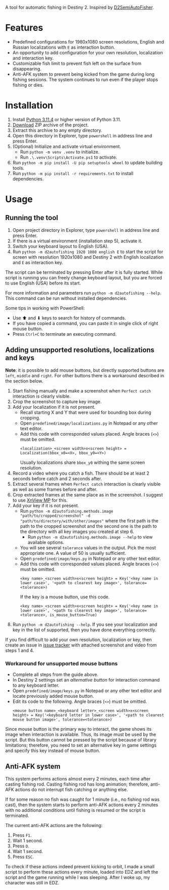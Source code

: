 A tool for automatic fishing in Destiny 2.
Inspired by [D2SemiAutoFisher](https://github.com/Chadhendrixs/D2SemiAutoFisher).

# Features

- Predefined configurations for 1980x1080 screen resolutions,
  English and Russian localizations with `E` as interaction button.
- An opportunity to add configuration for your own resolution, localization and interaction key.
- Customizable fish limit to prevent fish left on the surface from disappearing.
- Anti-AFK system to prevent being kicked from the game during long fishing sessions.
  The system continues to run even if the player stops fishing or dies.

# Installation

1. Install [Python 3.11.4](https://www.python.org/downloads/release/python-3114/)
   or higher version of Python 3.11.
2. [Download](https://github.com/Prometheus3375/destiny2-auto-fishing/archive/refs/heads/main.zip)
   ZIP archive of the project.
3. Extract this archive to any empty directory.
4. Open this directory in Explorer, type `powershell` in address line and press Enter.
5. (Optional) Initialize and activate virtual environment.
    - Run `python -m venv .venv` to initialize.
    - Run `.\.venv\Scripts\Activate.ps1` to activate.
6. Run `python -m pip install -U pip setuptools wheel` to update building tools.
7. Run `python -m pip install -r requirements.txt` to install dependencies.

# Usage

## Running the tool

1. Open project directory in Explorer, type `powershell` in address line and press Enter.
2. If there is a virtual environment (installation step 5), activate it.
3. Switch your keyboard layout to English (USA).
4. Run `python -m d2autofishing 1920 1080 english E` to start the script
   for screen with resolution 1920x1080 and Destiny 2
   with English localization and `E` as interaction key.

The script can be terminated by pressing Enter after it is fully started.
While script is running you can freely change keyboard layout,
but you are forced to use English (USA) before its start.

For more information and parameters run `python -m d2autofishing --help`.
This command can be run without installed dependencies.

Some tips in working with PowerShell:

- Use ⬆ and ⬇ keys to search for history of commands.
- If you have copied a command, you can paste it in single click of right mouse button.
- Press `Ctrl+C` to terminate an executing command.

## Adding unsupported resolutions, localizations and keys

**Note**: it is possible to add mouse buttons, but directly supported buttons are
`left`, `middle` and `right`. For other buttons there is a workaround described
in the section below.

1. Start fishing manually and make a screenshot when `Perfect catch` interaction is clearly visible.
2. Crop the screenshot to capture key image.
3. Add your localization if it is not present.
    - Recall starting X and Y that were used for bounding box during cropping.
    - Open `predefined/image/localizations.py` in Notepad or any other text editor.
    - Add this code with corresponded values placed. Angle braces (`<>`) must be omitted.
      ```
      <localization>_<screen width>x<screen height> = Localization(bbox_x0=<X>, bbox_y0=<Y>)
      ```
      Usually localizations share `bbox_y0` withing the same screen resolution.
4. Record a video where you catch a fish. There should be at least 2 seconds before catch and
   2 seconds after.
5. Extract several frames when `Perfect catch` interaction is clearly visible as well as some
   frames before and after.
6. Crop extracted frames at the same place as in the screenshot.
   I suggest to use [XnView MP](https://www.xnview.com/en/xnviewmp/) for this.
7. Add your key if it is not present.
    - Run `python -m d2autofishing.methods.image "path/to/cropped/screenshot" -d "path/to/directory/with/other/images"`
      where the first path is the path to the cropped screenshot and
      the second one is the path to the directory with all key images you created at step 6.
        - Run `python -m d2autofishing.methods.image --help` to view available options.
    - You will see several `tolerance` values in the output. Pick the most appropriate one.
      A value of 50 is usually sufficient.
    - Open `predefined/image/keys.py` in Notepad or any other text editor.
    - Add this code with corresponded values placed. Angle braces (`<>`) must be omitted.
      ```
      <key name>_<screen width>x<screen height> = Key('<key name in lower case>', '<path to clearest key image>', tolerance=<tolerance>)
      ```
      If the key is a mouse button, use this code.
      ```
      <key name>_<screen width>x<screen height> = Key('<key name in lower case>', '<path to clearest key image>', tolerance=<tolerance>, is_mouse_button=True)
      ```
8. Run `python -m d2autofishing --help`. If you see your localization and key in the list of supported,
   then you have done everything correctly.

If you find difficult to add your own resolution, localization or key, then create an issue in
[issue tracker](https://github.com/Prometheus3375/destiny2-auto-fishing/issues)
with attached screenshot and video from steps 1 and 4.

### Workaround for unsupported mouse buttons

- Complete all steps from the guide above.
- In Destiny 2 settings set an *alternative button* for interaction command
  to any keyboard letter.
- Open `predefined/image/keys.py` in Notepad or any other text editor and
  locate previously added mouse button.
- Edit its code to the following. Angle braces (`<>`) must be omitted.
  ```
  <mouse button name>_<keyboard letter>_<screen width>x<screen height> = Key('<keyboard letter in lower case>', '<path to clearest mouse button image>', tolerance=<tolerance>)
  ```

Since mouse button is the primary way to interact,
the game shows its image when interaction is available.
Thus, its image must be used by the script. But this button cannot be pressed by the script
because of library limitations; therefore, you need to set an alternative key in
game settings and specify this key instead of mouse button.

## Anti-AFK system

This system performs actions almost every 2 minutes, each time after casting fishing rod.
Casting fishing rod has long animation; therefore, anti-AFK actions do not interrupt fish catching
or anything else.

If for some reason no fish was caught for 1 minute (i.e., no fishing rod was cast),
then the system starts to perform anti-AFK actions every 2 minutes
with no additional conditions until fishing is resumed or the script is terminated.

The current anti-AFK actions are the following:

1. Press `F1`.
2. Wait 1 second.
3. Press `D`.
4. Wait 1 second.
5. Press `ESC`.

To check if these actions indeed prevent kicking to orbit,
I made a small script to perform these actions every minute,
loaded into EDZ and left the script and the game running while I was sleeping.
After I woke up, my character was still in EDZ.
